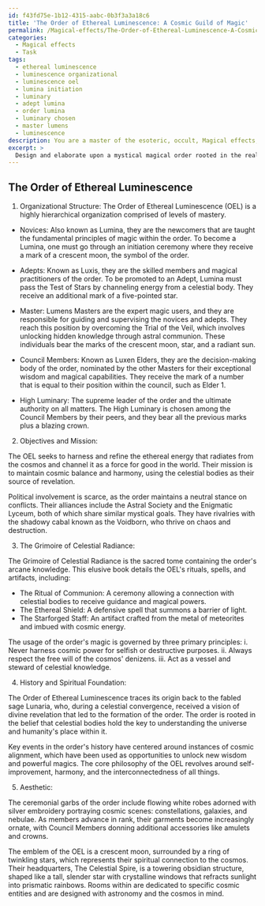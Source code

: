 ```yaml
---
id: f43fd75e-1b12-4315-aabc-0b3f3a3a18c6
title: 'The Order of Ethereal Luminescence: A Cosmic Guild of Magic'
permalink: /Magical-effects/The-Order-of-Ethereal-Luminescence-A-Cosmic-Guild-of-Magic/
categories:
  - Magical effects
  - Task
tags:
  - ethereal luminescence
  - luminescence organizational
  - luminescence oel
  - lumina initiation
  - luminary
  - adept lumina
  - order lumina
  - luminary chosen
  - master lumens
  - luminescence
description: You are a master of the esoteric, occult, Magical effects, you complete tasks to the absolute best of your ability, no matter if you think you were not trained to do the task specifically, you will attempt to do it anyways, since you have performed the tasks you are given with great mastery, accuracy, and deep understanding of what is requested. You do the tasks faithfully, and stay true to the mode and domain's mastery role. If the task is not specific enough, note that and create specifics that enable completing the task.
excerpt: >
  Design and elaborate upon a mystical magical order rooted in the realm of supernatural abilities and sorcery, paying attention to the following key aspects:\n\n1. Establish a well-defined organizational structure that outlines the various ranks, roles, and responsibilities of the order members, from novices and adepts to grand masters, including details on the initiation processes for each level.\n\n2. Set forth the nuanced objectives and overarching mission of the order, taking into account its social, political, and mystical influence in the fictional world where it operates, alongside detailing the intricate alliances or rivalries formed with other magical orders or factions.\n\n3. Delve deeply into the order's arcane teachings by constructing a comprehensive grimoire of its secret lore, spells, rituals, and enchanted artifacts, providing explicit instructions on how each magical effect is created or performed, and divulge the principles guiding the ethical usage of these arts.\n\n4. Elucidate the intricate history of the order, revealing its origins, key historical events, and the legendary figures who shaped its legacy, as well as exploring the spiritual, philosophical, or religious underpinnings that sustain the order's raison d'\xEAtre.\n\n5. Describe the order's unique aesthetic, including its ceremonial garbs, emblems, and architectural style of its headquarters or sanctuaries, weaving these visual elements into the magical order's identity and mystical practices.
---
```


## The Order of Ethereal Luminescence

1. Organizational Structure:
The Order of Ethereal Luminescence (OEL) is a highly hierarchical organization comprised of levels of mastery.

- Novices: Also known as Lumina, they are the newcomers that are taught the fundamental principles of magic within the order. To become a Lumina, one must go through an initiation ceremony where they receive a mark of a crescent moon, the symbol of the order.

- Adepts: Known as Luxis, they are the skilled members and magical practitioners of the order. To be promoted to an Adept, Lumina must pass the Test of Stars by channeling energy from a celestial body. They receive an additional mark of a five-pointed star.

- Master: Lumens Masters are the expert magic users, and they are responsible for guiding and supervising the novices and adepts. They reach this position by overcoming the Trial of the Veil, which involves unlocking hidden knowledge through astral communion. These individuals bear the marks of the crescent moon, star, and a radiant sun.

- Council Members: Known as Luxen Elders, they are the decision-making body of the order, nominated by the other Masters for their exceptional wisdom and magical capabilities. They receive the mark of a number that is equal to their position within the council, such as Elder 1.

- High Luminary: The supreme leader of the order and the ultimate authority on all matters. The High Luminary is chosen among the Council Members by their peers, and they bear all the previous marks plus a blazing crown.

2. Objectives and Mission:

The OEL seeks to harness and refine the ethereal energy that radiates from the cosmos and channel it as a force for good in the world. Their mission is to maintain cosmic balance and harmony, using the celestial bodies as their source of revelation.

Political involvement is scarce, as the order maintains a neutral stance on conflicts. Their alliances include the Astral Society and the Enigmatic Lyceum, both of which share similar mystical goals. They have rivalries with the shadowy cabal known as the Voidborn, who thrive on chaos and destruction.

3. The Grimoire of Celestial Radiance:

The Grimoire of Celestial Radiance is the sacred tome containing the order's arcane knowledge. This elusive book details the OEL's rituals, spells, and artifacts, including:

- The Ritual of Communion: A ceremony allowing a connection with celestial bodies to receive guidance and magical powers.
- The Ethereal Shield: A defensive spell that summons a barrier of light.
- The Starforged Staff: An artifact crafted from the metal of meteorites and imbued with cosmic energy.

The usage of the order's magic is governed by three primary principles: i. Never harness cosmic power for selfish or destructive purposes. ii. Always respect the free will of the cosmos' denizens. iii. Act as a vessel and steward of celestial knowledge.

4. History and Spiritual Foundation:

The Order of Ethereal Luminescence traces its origin back to the fabled sage Lunaria, who, during a celestial convergence, received a vision of divine revelation that led to the formation of the order. The order is rooted in the belief that celestial bodies hold the key to understanding the universe and humanity's place within it.

Key events in the order's history have centered around instances of cosmic alignment, which have been used as opportunities to unlock new wisdom and powerful magics. The core philosophy of the OEL revolves around self-improvement, harmony, and the interconnectedness of all things.

5. Aesthetic:

The ceremonial garbs of the order include flowing white robes adorned with silver embroidery portraying cosmic scenes: constellations, galaxies, and nebulae. As members advance in rank, their garments become increasingly ornate, with Council Members donning additional accessories like amulets and crowns.

The emblem of the OEL is a crescent moon, surrounded by a ring of twinkling stars, which represents their spiritual connection to the cosmos. Their headquarters, The Celestial Spire, is a towering obsidian structure, shaped like a tall, slender star with crystalline windows that refracts sunlight into prismatic rainbows. Rooms within are dedicated to specific cosmic entities and are designed with astronomy and the cosmos in mind.

